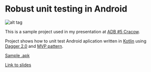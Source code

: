 Robust unit testing in Android
==============================

![alt tag](https://github.com/sliskiCode/Robust-unit-testing-in-Android/blob/master/slides/img.png)

This is a sample project used in my presentation at [ADB #5 Cracow](http://www.meetup.com/ADB-Android-Developers-Backstage/events/221578987/).

Project shows how to unit test Android aplication written in [Kotlin](http://kotlinlang.org/docs/tutorials/kotlin-android.html) using [Dagger 2.0](http://google.github.io/dagger/) and [MVP pattern](https://github.com/antoniolg/androidmvp).

[Sample .apk](https://drive.google.com/file/d/0B0LC6Jp1eQFHb0dteGpwUGRwZVk/view?usp=sharing)

[Link to slides](https://github.com/sliskiCode/Robust-unit-testing-in-Android/blob/master/slides/Robust%20unit%20testing.pdf)
